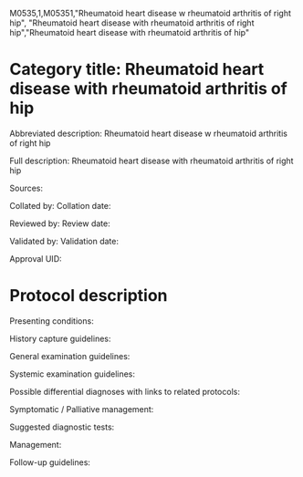 M0535,1,M05351,"Rheumatoid heart disease w rheumatoid arthritis of right hip", "Rheumatoid heart disease with rheumatoid arthritis of right hip","Rheumatoid heart disease with rheumatoid arthritis of hip"
# Category title: Rheumatoid heart disease with rheumatoid arthritis of hip

Abbreviated description: Rheumatoid heart disease w rheumatoid arthritis of right hip

Full description: Rheumatoid heart disease with rheumatoid arthritis of right hip

Sources:

Collated by:
Collation date:

Reviewed by:
Review date:

Validated by:
Validation date:

Approval UID:

# Protocol description

Presenting conditions:

History capture guidelines:

General examination guidelines:

Systemic examination guidelines:

Possible differential diagnoses with links to related protocols:

Symptomatic / Palliative management:

Suggested diagnostic tests:

Management:

Follow-up guidelines:
